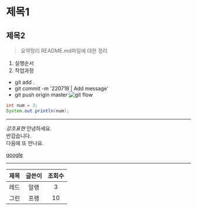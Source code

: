 # 제목1

## 제목2

> 요약정리
> README.md파일에 대한 정리

1. 실행순서
2. 작업과정

- git add .
- git commit -m '220718 | Add message'
- git push origin master
  ![git flow](https://encrypted-tbn0.gstatic.com/images?q=tbn:ANd9GcRrTFrhr_-pYR74jUgOy7IerAoHAX3zPIZZcg&usqp=CAU)

```java
int num = 3;
System.out.println(num);
```

---

_강조표현_
안녕하세요.  
반갑습니다.  
다음에 또 만나요.

[google](http://www.google.com)

---

| 제목 | 글쓴이 | 조회수 |
| ---: | :----: | :----: |
| 레드 |  알랭  |   3    |
| 그린 |  프랭  |   10   |
